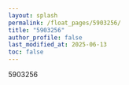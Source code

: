```yaml
---
layout: splash
permalink: /float_pages/5903256/
title: "5903256"
author_profile: false
last_modified_at: 2025-06-13
toc: false
---
```

 
5903256
